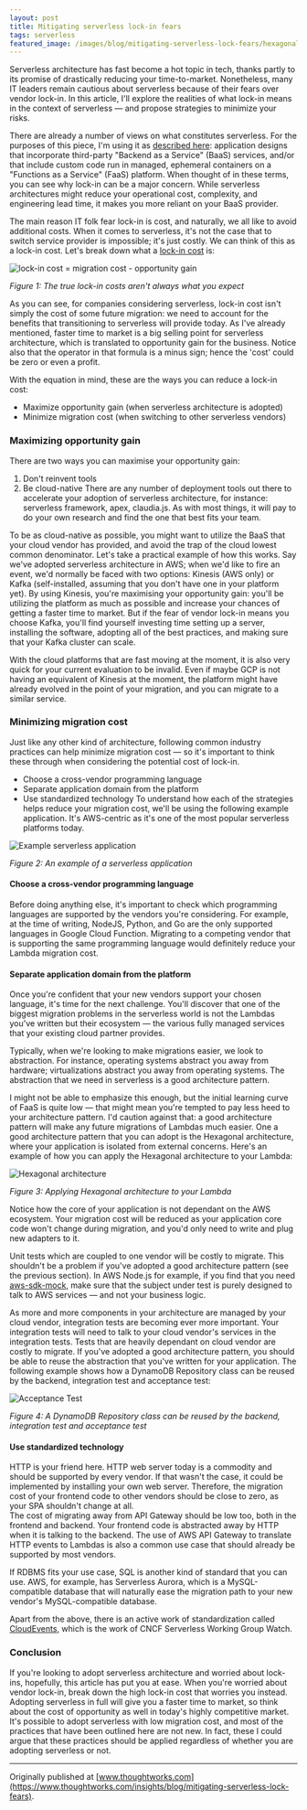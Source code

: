 ```yaml
---
layout: post
title: Mitigating serverless lock-in fears
tags: serverless
featured_image: /images/blog/mitigating-serverless-lock-fears/hexagonal-architecture.png
---
```


Serverless architecture has fast become a hot topic in tech, thanks partly to
its promise of drastically reducing your time-to-market. Nonetheless, many IT
leaders remain cautious about serverless because of their fears over vendor
lock-in. In this article, I'll explore the realities of what lock-in means in
the context of serverless — and propose strategies to minimize your risks.

There are already a number of views on what constitutes serverless. For the
purposes of this piece, I'm using it as [described here][1]: application designs
that incorporate third-party "Backend as a Service" (BaaS) services, and/or that
include custom code run in managed, ephemeral containers on a "Functions as a
Service" (FaaS) platform. When thought of in these terms, you can see why
lock-in can be a major concern. While serverless architectures might reduce your
operational cost, complexity, and engineering lead time, it makes you more
reliant on your BaaS provider.

The main reason IT folk fear lock-in is cost, and naturally, we all like to
avoid additional costs. When it comes to serverless, it's not the case that to
switch service provider is impossible; it's just costly. We can think of this as
a lock-in cost. Let's break down what a [lock-in cost][2] is:

![lock-in cost = migration cost - opportunity gain](/images{{page.id}}/lock-in-cost.png)

_Figure 1: The true lock-in costs aren't always what you expect_

As you can see, for companies considering serverless, lock-in cost isn't simply
the cost of some future migration: we need to account for the benefits that
transitioning to serverless will provide today. As I've already mentioned,
faster time to market is a big selling point for serverless architecture, which
is translated to opportunity gain for the business. Notice also that the
operator in that formula is a minus sign; hence the 'cost' could be zero or even
a profit.

With the equation in mind, these are the ways you can reduce a lock-in cost:

- Maximize opportunity gain (when serverless architecture is adopted)
- Minimize migration cost (when switching to other serverless vendors)

### Maximizing opportunity gain

There are two ways you can maximise your opportunity gain:

1. Don't reinvent tools
2. Be cloud-native There are any number of deployment tools out there to
   accelerate your adoption of serverless architecture, for instance: serverless
   framework, apex, claudia.js. As with most things, it will pay to do your own
   research and find the one that best fits your team.

To be as cloud-native as possible, you might want to utilize the BaaS that your
cloud vendor has provided, and avoid the trap of the cloud lowest common
denominator. Let's take a practical example of how this works. Say we've adopted
serverless architecture in AWS; when we'd like to fire an event, we'd normally
be faced with two options: Kinesis (AWS only) or Kafka (self-installed, assuming
that you don't have one in your platform yet). By using Kinesis, you're
maximising your opportunity gain: you'll be utilizing the platform as much as
possible and increase your chances of getting a faster time to market. But if
the fear of vendor lock-in means you choose Kafka, you'll find yourself
investing time setting up a server, installing the software, adopting all of the
best practices, and making sure that your Kafka cluster can scale.

With the cloud platforms that are fast moving at the moment, it is also very
quick for your current evaluation to be invalid. Even if maybe GCP is not having
an equivalent of Kinesis at the moment, the platform might have already evolved
in the point of your migration, and you can migrate to a similar service.

### Minimizing migration cost

Just like any other kind of architecture, following common industry practices
can help minimize migration cost — so it's important to think these through when
considering the potential cost of lock-in.

- Choose a cross-vendor programming language
- Separate application domain from the platform
- Use standardized technology To understand how each of the strategies helps
  reduce your migration cost, we'll be using the following example application.
  It's AWS-centric as it's one of the most popular serverless platforms today.

![Example serverless application](/images{{page.id}}/example-application.png)

_Figure 2: An example of a serverless application_

#### Choose a cross-vendor programming language

Before doing anything else, it's important to check which programming languages
are supported by the vendors you're considering. For example, at the time of
writing, NodeJS, Python, and Go are the only supported languages in Google Cloud
Function. Migrating to a competing vendor that is supporting the same
programming language would definitely reduce your Lambda migration cost.

#### Separate application domain from the platform

Once you're confident that your new vendors support your chosen language, it's
time for the next challenge. You'll discover that one of the biggest migration
problems in the serverless world is not the Lambdas you've written but their
ecosystem — the various fully managed services that your existing cloud partner
provides.

Typically, when we're looking to make migrations easier, we look to abstraction.
For instance, operating systems abstract you away from hardware; virtualizations
abstract you away from operating systems. The abstraction that we need in
serverless is a good architecture pattern.

I might not be able to emphasize this enough, but the initial learning curve of
FaaS is quite low — that might mean you're tempted to pay less heed to your
architecture pattern. I'd caution against that: a good architecture pattern will
make any future migrations of Lambdas much easier. One a good architecture
pattern that you can adopt is the Hexagonal architecture, where your application
is isolated from external concerns. Here's an example of how you can apply the
Hexagonal architecture to your Lambda:

![Hexagonal architecture](/images{{page.id}}/hexagonal-architecture.png)

_Figure 3: Applying Hexagonal architecture to your Lambda_

Notice how the core of your application is not dependant on the AWS ecosystem.
Your migration cost will be reduced as your application core code won't change
during migration, and you'd only need to write and plug new adapters to it.

Unit tests which are coupled to one vendor will be costly to migrate. This
shouldn't be a problem if you've adopted a good architecture pattern (see the
previous section). In AWS Node.js for example, if you find that you need
[aws-sdk-mock][7], make sure that the subject under test is purely designed to
talk to AWS services — and not your business logic.

As more and more components in your architecture are managed by your cloud
vendor, integration tests are becoming ever more important. Your integration
tests will need to talk to your cloud vendor's services in the integration
tests. Tests that are heavily dependant on cloud vendor are costly to migrate.
If you've adopted a good architecture pattern, you should be able to reuse the
abstraction that you've written for your application. The following example
shows how a DynamoDB Repository class can be reused by the backend, integration
test and acceptance test:

![Acceptance Test](/images{{page.id}}/acceptance-test.png)

_Figure 4: A DynamoDB Repository class can be reused by the backend, integration
test and acceptance test_

#### Use standardized technology

HTTP is your friend here. HTTP web server today is a commodity and should be
supported by every vendor. If that wasn't the case, it could be implemented by
installing your own web server. Therefore, the migration cost of your frontend
code to other vendors should be close to zero, as your SPA shouldn't change at
all.  
The cost of migrating away from API Gateway should be low too, both in the
frontend and backend. Your frontend code is abstracted away by HTTP when it is
talking to the backend. The use of AWS API Gateway to translate HTTP events to
Lambdas is also a common use case that should already be supported by most
vendors.

If RDBMS fits your use case, SQL is another kind of standard that you can use.
AWS, for example, has Serverless Aurora, which is a MySQL-compatible database
that will naturally ease the migration path to your new vendor's
MySQL-compatible database.

Apart from the above, there is an active work of standardization called
[CloudEvents][9], which is the work of CNCF Serverless Working Group Watch.

### Conclusion

If you're looking to adopt serverless architecture and worried about lock-ins,
hopefully, this article has put you at ease. When you're worried about vendor
lock-in, break down the high lock-in cost that worries you instead. Adopting
serverless in full will give you a faster time to market, so think about the
cost of opportunity as well in today's highly competitive market. It's possible
to adopt serverless with low migration cost, and most of the practices that have
been outlined here are not new. In fact, these I could argue that these
practices should be applied regardless of whether you are adopting serverless or
not.

---

Originally published at
[www.thoughtworks.com](https://www.thoughtworks.com/insights/blog/mitigating-serverless-lock-fears).

[1]: https://martinfowler.com/articles/serverless.html
[2]: https://martinfowler.com/bliki/LockInCost.html
[7]: https://www.npmjs.com/package/aws-sdk-mock
[9]: https://cloudevents.io/
